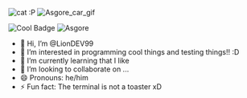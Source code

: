 ![cat :P](https://github.com/user-attachments/assets/2aad0979-9fc8-43ee-bbbe-3c0bfc53f72c)
![Asgore_car_gif](https://github.com/user-attachments/assets/1b3e0b5b-1b33-4978-beac-3544aee9eb79)

![Cool Badge](https://img.shields.io/badge/Men-This_is_cool!_:3-blue)
![Asgore](https://img.shields.io/badge/Hihi%20Asgore%20car%20gif%20:P-8A2BE2)

- 👋 Hi, I’m @LionDEV99
- 👀 I’m interested in programming cool things and testing things!! :D
- 🌱 I’m currently learning that I like
- 💞️ I’m looking to collaborate on ...
- 😄 Pronouns: he/him
- ⚡ Fun fact: The terminal is not a toaster xD

<!---
RafaDEV99/RafaDEV99 is a ✨ special ✨ repository because its `README.md` (this file) appears on your GitHub profile.
You can click the Preview link to view your changes.
--->
